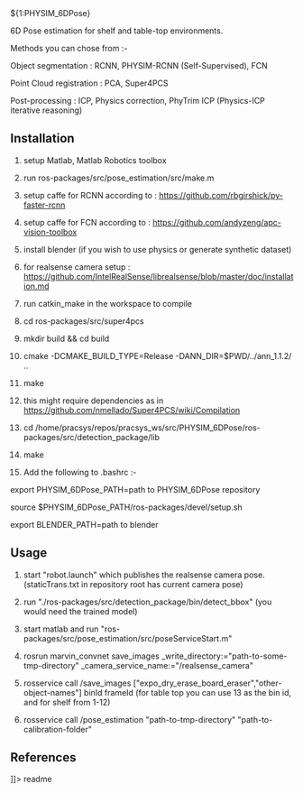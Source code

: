 <snippet>
  <content><![CDATA[

# ${1:PHYSIM_6DPose}
6D Pose estimation for shelf and table-top environments.

Methods you can chose from :-

Object segmentation : RCNN, PHYSIM-RCNN (Self-Supervised), FCN

Point Cloud registration : PCA, Super4PCS

Post-processing : ICP, Physics correction, PhyTrim ICP (Physics-ICP iterative reasoning)

## Installation

1) setup Matlab, Matlab Robotics toolbox 

2) run ros-packages/src/pose_estimation/src/make.m

2) setup caffe for RCNN according to : https://github.com/rbgirshick/py-faster-rcnn

3) setup caffe for FCN according to : https://github.com/andyzeng/apc-vision-toolbox

4) install blender (if you wish to use physics or generate synthetic dataset)

5) for realsense camera setup : https://github.com/IntelRealSense/librealsense/blob/master/doc/installation.md

6) run catkin_make in the workspace to compile

7) cd ros-packages/src/super4pcs

8) mkdir build && cd build

9) cmake -DCMAKE_BUILD_TYPE=Release -DANN_DIR=$PWD/../ann_1.1.2/ ..

10) make

11) this might require dependencies as in https://github.com/nmellado/Super4PCS/wiki/Compilation

12) cd /home/pracsys/repos/pracsys_ws/src/PHYSIM_6DPose/ros-packages/src/detection_package/lib

13) make

14) Add the following to .bashrc :-

export PHYSIM_6DPose_PATH=path to PHYSIM_6DPose repository

source $PHYSIM_6DPose_PATH/ros-packages/devel/setup.sh

export BLENDER_PATH=path to blender

## Usage

1) start "robot.launch" which publishes the realsense camera pose. (staticTrans.txt in repository root has current camera pose)

2) run "./ros-packages/src/detection_package/bin/detect_bbox" (you would need the trained model)

3) start matlab and run "ros-packages/src/pose_estimation/src/poseServiceStart.m"

4) rosrun marvin_convnet save_images _write_directory:="path-to-some-tmp-directory" _camera_service_name:="/realsense_camera"

5) rosservice call /save_images ["expo_dry_erase_board_eraser","other-object-names"] binId frameId (for table top you can use 13 as the bin id, and for shelf from 1-12)

6) rosservice call /pose_estimation "path-to-tmp-directory" "path-to-calibration-folder"

## References 

]]></content>
  <tabTrigger>readme</tabTrigger>
</snippet>
